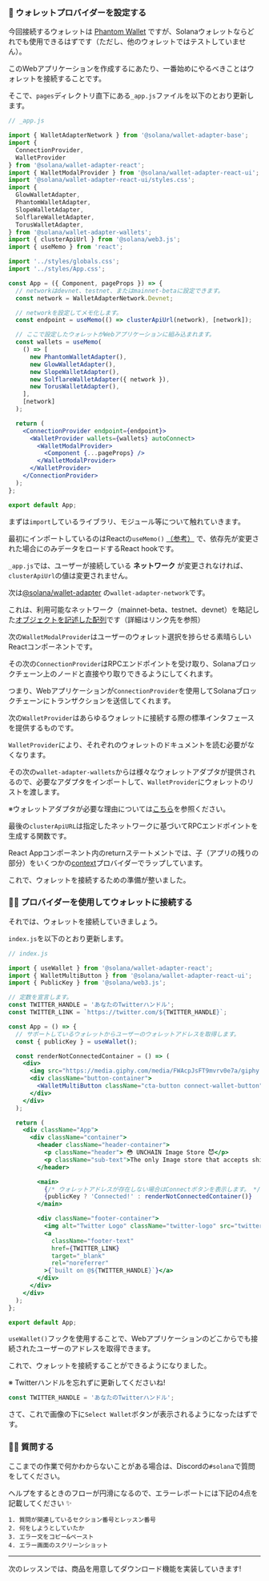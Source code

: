 ### 🤖 ウォレットプロバイダーを設定する

今回接続するウォレットは [Phantom Wallet](https://phantom.app/) ですが、Solanaウォレットならどれでも使用できるはずです（ただし、他のウォレットではテストしていません）。

このWebアプリケーションを作成するにあたり、一番始めにやるべきことはウォレットを接続することです。

そこで、`pages`ディレクトリ直下にある`_app.js`ファイルを以下のとおり更新します。

```jsx
// _app.js

import { WalletAdapterNetwork } from '@solana/wallet-adapter-base';
import {
  ConnectionProvider,
  WalletProvider
} from '@solana/wallet-adapter-react';
import { WalletModalProvider } from '@solana/wallet-adapter-react-ui';
import '@solana/wallet-adapter-react-ui/styles.css';
import {
  GlowWalletAdapter,
  PhantomWalletAdapter,
  SlopeWalletAdapter,
  SolflareWalletAdapter,
  TorusWalletAdapter,
} from '@solana/wallet-adapter-wallets';
import { clusterApiUrl } from '@solana/web3.js';
import { useMemo } from 'react';

import '../styles/globals.css';
import '../styles/App.css';

const App = ({ Component, pageProps }) => {
  // networkはdevnet、testnet、またはmainnet-betaに設定できます。
  const network = WalletAdapterNetwork.Devnet;

  // networkを設定してメモ化します。
  const endpoint = useMemo(() => clusterApiUrl(network), [network]);

  // ここで設定したウォレットがWebアプリケーションに組み込まれます。
  const wallets = useMemo(
    () => [
      new PhantomWalletAdapter(),
      new GlowWalletAdapter(),
      new SlopeWalletAdapter(),
      new SolflareWalletAdapter({ network }),
      new TorusWalletAdapter(),
    ],
    [network]
  );

  return (
    <ConnectionProvider endpoint={endpoint}>
      <WalletProvider wallets={wallets} autoConnect>
        <WalletModalProvider>
          <Component {...pageProps} />
        </WalletModalProvider>
      </WalletProvider>
    </ConnectionProvider>
  );
};

export default App;
```

まずは`import`しているライブラリ、モジュール等について触れていきます。

最初にインポートしているのはReactの`useMemo()` [（参考）](https://reactjs.org/docs/hooks-reference.html#usememo) で、依存先が変更された場合にのみデータをロードするReact hookです。

`_app.js`では、ユーザーが接続している **ネットワーク** が変更されなければ、`clusterApiUrl`の値は変更されません。

次は[@solana/wallet-adapter](https://solana-labs.github.io/wallet-adapter/) の`wallet-adapter-network`です。

これは、利用可能なネットワーク（mainnet-beta、testnet、devnet）を略記した[オブジェクトを記述した配列](https://github.com/solana-labs/wallet-adapter/blob/469edb5dd45231d397751b0268c86dffd6ed730a/packages/core/base/src/types.ts)です（詳細はリンク先を参照）

次の`WalletModalProvider`はユーザーのウォレット選択を捗らせる素晴らしいReactコンポーネントです。

その次の`ConnectionProvider`はRPCエンドポイントを受け取り、Solanaブロックチェーン上のノードと直接やり取りできるようにしてくれます。

つまり、Webアプリケーションが`ConnectionProvider`を使用してSolanaブロックチェーンにトランザクションを送信してくれます。

次の`WalletProvider`はあらゆるウォレットに接続する際の標準インタフェースを提供するものです。

`WalletProvider`により、それぞれのウォレットのドキュメントを読む必要がなくなります。

その次の`wallet-adapter-wallets`からは様々なウォレットアダプタが提供されるので、必要なアダプタをインポートして、`WalletProvider`にウォレットのリストを渡します。

※ウォレットアダプタが必要な理由については[こちら](https://solana.com/ja/news/solana-why-you-should-use-wallet-adapter)を参照ください。

最後の`clusterApiURL`は指定したネットワークに基づいてRPCエンドポイントを生成する関数です。

React Appコンポーネント内のreturnステートメントでは、子（アプリの残りの部分）をいくつかの[context](https://reactjs.org/docs/context.html#contextprovider)プロバイダーでラップしています。

これで、ウォレットを接続するための準備が整いました。


### 🧞‍♂️ プロバイダーを使用してウォレットに接続する

それでは、ウォレットを接続していきましょう。

`index.js`を以下のとおり更新します。

```jsx
// index.js

import { useWallet } from '@solana/wallet-adapter-react';
import { WalletMultiButton } from '@solana/wallet-adapter-react-ui';
import { PublicKey } from '@solana/web3.js';

// 定数を宣言します。
const TWITTER_HANDLE = 'あなたのTwitterハンドル';
const TWITTER_LINK = `https://twitter.com/${TWITTER_HANDLE}`;

const App = () => {
  // サポートしているウォレットからユーザーのウォレットアドレスを取得します。
  const { publicKey } = useWallet();

  const renderNotConnectedContainer = () => (
    <div>
      <img src="https://media.giphy.com/media/FWAcpJsFT9mvrv0e7a/giphy.gif" alt="anya" />
      <div className="button-container">
        <WalletMultiButton className="cta-button connect-wallet-button" />
      </div>
    </div>
  );

  return (
    <div className="App">
      <div className="container">
        <header className="header-container">
          <p className="header"> 😳 UNCHAIN Image Store 😈</p>
          <p className="sub-text">The only Image store that accepts shitcoins</p>
        </header>

        <main>
          {/* ウォレットアドレスが存在しない場合はConnectボタンを表示します。 */}
          {publicKey ? 'Connected!' : renderNotConnectedContainer()}
        </main>

        <div className="footer-container">
          <img alt="Twitter Logo" className="twitter-logo" src="twitter-logo.svg" />
          <a
            className="footer-text"
            href={TWITTER_LINK}
            target="_blank"
            rel="noreferrer"
          >{`built on @${TWITTER_HANDLE}`}</a>
        </div>
      </div>
    </div>
  );
};

export default App;
```

`useWallet()`フックを使用することで、Webアプリケーションのどこからでも接続されたユーザーのアドレスを取得できます。

これで、ウォレットを接続することができるようになりました。

※ Twitterハンドルを忘れずに更新してくださいね!

```jsx
const TWITTER_HANDLE = 'あなたのTwitterハンドル';
```

さて、これで画像の下に`Select Wallet`ボタンが表示されるようになったはずです。


### 🙋‍♂️ 質問する

ここまでの作業で何かわからないことがある場合は、Discordの`#solana`で質問をしてください。

ヘルプをするときのフローが円滑になるので、エラーレポートには下記の4点を記載してください ✨

```
1. 質問が関連しているセクション番号とレッスン番号
2. 何をしようとしていたか
3. エラー文をコピー&ペースト
4. エラー画面のスクリーンショット
```

---

次のレッスンでは、商品を用意してダウンロード機能を実装していきます!
